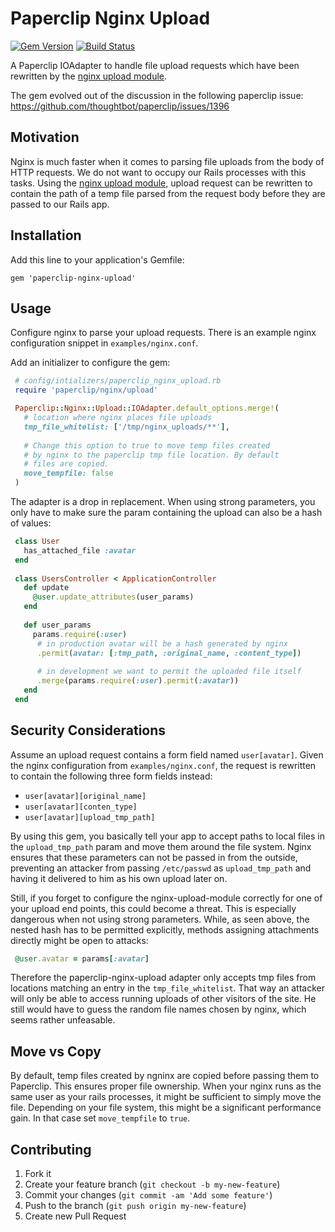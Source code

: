 # Paperclip Nginx Upload

[![Gem Version](https://badge.fury.io/rb/paperclip-nginx-upload.png)](http://badge.fury.io/rb/paperclip-nginx-upload)
[![Build Status](https://travis-ci.org/tf/paperclip-nginx-upload.png?branch=master)](https://travis-ci.org/tf/paperclip-nginx-upload)

A Paperclip IOAdapter to handle file upload requests which have been
rewritten by the
[nginx upload module](https://github.com/vkholodkov/nginx-upload-module).

The gem evolved out of the discussion in the following paperclip
issue:
https://github.com/thoughtbot/paperclip/issues/1396

## Motivation

Nginx is much faster when it comes to parsing file uploads from the
body of HTTP requests.  We do not want to occupy our Rails processes
with this tasks.  Using the
[nginx upload module](https://github.com/vkholodkov/nginx-upload-module),
upload request can be rewritten to contain the path of a temp file
parsed from the request body before they are passed to our Rails app.

## Installation

Add this line to your application's Gemfile:

    gem 'paperclip-nginx-upload'

## Usage

Configure nginx to parse your upload requests. There is an example
nginx configuration snippet in `examples/nginx.conf`.

Add an initializer to configure the gem:

```ruby
 # config/intializers/paperclip_nginx_upload.rb
 require 'paperclip/nginx/upload'

 Paperclip::Nginx::Upload::IOAdapter.default_options.merge!(
   # location where nginx places file uploads
   tmp_file_whitelist: ['/tmp/nginx_uploads/**'],
   
   # Change this option to true to move temp files created 
   # by nginx to the paperclip tmp file location. By default
   # files are copied.
   move_tempfile: false
 )    
```

The adapter is a drop in replacement. When using strong parameters,
you only have to make sure the param containing the upload can also be
a hash of values:

```ruby
 class User
   has_attached_file :avatar
 end
 
 class UsersController < ApplicationController
   def update
     @user.update_attributes(user_params)
   end
 
   def user_params
     params.require(:user)
      # in production avatar will be a hash generated by nginx
      .permit(avatar: [:tmp_path, :original_name, :content_type])
    
      # in development we want to permit the uploaded file itself
      .merge(params.require(:user).permit(:avatar))
   end
 end
```

## Security Considerations

Assume an upload request contains a form field named
`user[avatar]`. Given the nginx configuration from
`examples/nginx.conf`, the request is rewritten to contain the
following three form fields instead:

* `user[avatar][original_name]`
* `user[avatar][conten_type]`
* `user[avatar][upload_tmp_path]`

By using this gem, you basically tell your app to accept paths to
local files in the `upload_tmp_path` param and move them around the
file system. Nginx ensures that these parameters can not be passed in
from the outside, preventing an attacker from passing `/etc/passwd` as
`upload_tmp_path` and having it delivered to him as his own upload
later on.

Still, if you forget to configure the nginx-upload-module correctly
for one of your upload end points, this could become a threat. This is
especially dangerous when not using strong parameters. While, as seen
above, the nested hash has to be permitted explicitly, methods
assigning attachments directly might be open to attacks:

```ruby
 @user.avatar = params[:avatar]
```

Therefore the paperclip-nginx-upload adapter only accepts tmp files
from locations matching an entry in the `tmp_file_whitelist`. That way
an attacker will only be able to access running uploads of other
visitors of the site. He still would have to guess the random file
names chosen by nginx, which seems rather unfeasable.

## Move vs Copy

By default, temp files created by ngninx are copied before passing
them to Paperclip. This ensures proper file ownership. When your nginx
runs as the same user as your rails processes, it might be sufficient
to simply move the file. Depending on your file system, this might be
a significant performance gain. In that case set `move_tempfile` to
`true`.

## Contributing

1. Fork it
2. Create your feature branch (`git checkout -b my-new-feature`)
3. Commit your changes (`git commit -am 'Add some feature'`)
4. Push to the branch (`git push origin my-new-feature`)
5. Create new Pull Request

